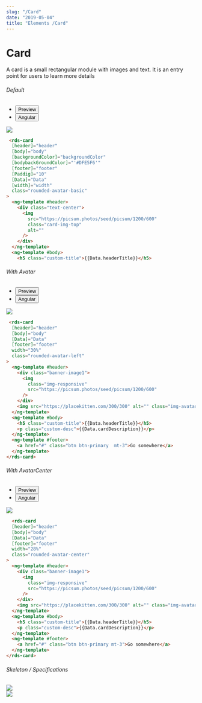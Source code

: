 ```yaml
---
slug: "/Card"
date: "2019-05-04"
title: "Elements /Card"
---
```

<!-- CSS only -->



#  **Card**

<p class="">A card is a small rectangular module with images and text. It is an entry point for users to learn more details</p>

<section class="py-4">
    <h6>Default</h6>
    <div class="py-3">
      <div class="cust-tabs">
        <ul class="nav nav-tabs" id="myTab" role="tablist">
          <li class="nav-item" role="presentation">
            <button class="nav-link active" id="PreviewBasic-tab" data-bs-toggle="tab" data-bs-target="#PreviewBasic" type="button" role="tab" aria-controls="PreviewBasic" aria-selected="true">Preview </button>
          </li>
          <li class="nav-item" role="presentation">
            <button class="nav-link" id="AngularBasic-tab" data-bs-toggle="tab" data-bs-target="#AngularBasic" type="button" role="tab" aria-controls="AngularBasic" aria-selected="false"><i class="bi bi-code-slash" style="font-size:1.0rem"></i>Angular</button>
          </li>
        </ul>
      </div>
      <div class="tab-content card border" id="myTabContent">
        <div class="tab-pane fade show active" id="PreviewBasic" role="tabpanel" aria-labelledby="PreviewBasic-tab">
         <div class="contents  p-5">
              <div class="row">
               <div class="col-md-12">
                <img src="/images/card-basic.png" class="img-fluid w-50"></div>
              </div>
             </div>
        </div>
        <div class="tab-pane fade show" id="AngularBasic" role="tabpanel" aria-labelledby="AngularBasic-tab">
          <div class="contents bg-code">
<div class="row m-0">

```html
 <rds-card
  [header]="header"
  [body]="body"
  [backgroundColor]="backgroundColor"
  [bodybackGroundColor]="'#DFE5F6'"
  [footer]="footer"
  [Paddig]="10"
  [Data]="Data"
  [width]="width"
  class="rounded-avatar-basic"
>
  <ng-template #header>
    <div class="text-center">
      <img
        src="https://picsum.photos/seed/picsum/1200/600"
        class="card-img-top"
        alt=""
      />
    </div>
  </ng-template>
  <ng-template #body>
    <h5 class="custom-title">{{Data.headerTitle}}</h5>
```
</div>
</div>
  </div>
        </div>
      </div>
    </div>
  </section>
   


   <section class="py-4">
    <h6>With Avatar</h6>
    <div class="py-3">
      <div class="cust-tabs">
         <ul class="nav nav-tabs" id="myTab" role="tablist">
          <li class="nav-item" role="presentation">
            <button class="nav-link active" id="PreviewWithAvtar-tab" data-bs-toggle="tab" data-bs-target="#PreviewWithAvtar" type="button" role="tab" aria-controls="PreviewWithAvtar" aria-selected="true">Preview </button>
          </li>
          <li class="nav-item" role="presentation">
            <button class="nav-link" id="AngularWithAvtar-tab" data-bs-toggle="tab" data-bs-target="#AngularWithAvtar" type="button" role="tab" aria-controls="AngularBasic" aria-selected="false"><i class="bi bi-code-slash" style="font-size:1.0rem"></i>Angular</button>
          </li>
        </ul>
      </div>
      <div class="tab-content card border" id="myTabContent">
        <div class="tab-pane fade show active" id="PreviewWithAvtar" role="tabpanel" aria-labelledby="PreviewWithAvtar-tab">
         <div class="contents  p-5">
             <div class="row">
             <div class="col-md-12">
                  <img src="/images/card-avatar.png"class="img-fluid w-50"> 
                  </div>                                
           </div>               
         </div>
        </div>
        <div class="tab-pane fade show" id="AngularWithAvtar" role="tabpanel" aria-labelledby="AngularWithAvtar-tab">
          <div class="contents bg-code">
<div class="row m-0">

```html
 <rds-card
  [header]="header"
  [body]="body"
  [Data]="Data"
  [footer]="footer"
  width="30%"
  class="rounded-avatar-left"
>
  <ng-template #header>
    <div class="banner-image1">
      <img
        class="img-responsive"
        src="https://picsum.photos/seed/picsum/1200/600"
      />
    </div>
    <img src="https://placekitten.com/300/300" alt="" class="img-avatar-left" />
  </ng-template>
  <ng-template #body>
    <h5 class="custom-title">{{Data.headerTitle}}</h5>
    <p class="custom-desc">{{Data.cardDescription}}</p>
  </ng-template>
  <ng-template #footer>
    <a href="#" class="btn btn-primary  mt-3">Go somewhere</a>
  </ng-template>
</rds-card>
```
</div>
</div>
  </div>
        </div>
      </div>
    </div>
  </section>


<section class="py-4">
    <h6>With AvatarCenter</h6>
    <div class="py-3">
      <div class="cust-tabs">
        <ul class="nav nav-tabs" id="myTab" role="tablist">
          <li class="nav-item" role="presentation">
            <button class="nav-link active" id="PreviewWithAvtarCenter-tab" data-bs-toggle="tab" data-bs-target="#PreviewWithAvtar" type="button" role="tab" aria-controls="PreviewWithAvtarCenter" aria-selected="true">Preview </button>
          </li>
          <li class="nav-item" role="presentation">
            <button class="nav-link" id="AngularWithAvtarCenter-tab" data-bs-toggle="tab" data-bs-target="#AngularWithAvtarCenter" type="button" role="tab" aria-controls="AngularWithAvtarCenter" aria-selected="false"><i class="bi bi-code-slash" style="font-size:1.0rem"></i>Angular</button>
          </li>
        </ul>
      </div>
      <div class="tab-content card border" id="myTabContent">
        <div class="tab-pane fade show active" id="PreviewWithAvtarCenter" role="tabpanel" aria-labelledby="PreviewWithAvtarCenter-tab">
         <div class="contents p-5">
              <div class="tab-pane fade show active" id="PreviewWithAvtarCenter" role="tabpanel" aria-labelledby="preview-tab">
   <div class="contents  p-5">
    <div class="row">
    <div class="col-md-12">
         <img src="/images/card-avatar.png"class="img-fluid w-50">  
         </div> 
   </div> 
   </div>
  </div>
  </div>
      </div>
        <div class="tab-pane fade show" id="AngularWithAvtarCenter" role="tabpanel" aria-labelledby="AngularWithAvtarCenter-tab">
          <div class="contents bg-code">
<div class="row m-0">

```html
  <rds-card
  [header]="header"
  [body]="body"
  [Data]="Data"
  [footer]="footer"
  width="28%"
  class="rounded-avatar-center"
>
  <ng-template #header>
    <div class="banner-image1">
      <img
        class="img-responsive"
        src="https://picsum.photos/seed/picsum/1200/600"
      />
    </div>
    <img src="https://placekitten.com/300/300" alt="" class="img-avatar" />
  </ng-template>
  <ng-template #body>
    <h5 class="custom-title">{{Data.headerTitle}}</h5>
    <p class="custom-desc">{{Data.cardDescription}}</p>
  </ng-template>
  <ng-template #footer>
    <a href="#" class="btn btn-primary mt-3">Go somewhere</a>
  </ng-template>
</rds-card>
```
</div>

  </div>
        </div>
      </div>
    </div>
  </section>



<section class="py-4">
<h6>Skeleton / Specifications</h6>
<div class="py-3">                              
<!-- Tab panes -->
 <div class="card border p-5">
  <div class="row">
   <div class="col-md-6">
    <img src="https://portal.raaghu.io/images/components/_cards/img-2.png" class="img-fluid">
      </div>
    <div class="col-md-6">
   <img src="https://portal.raaghu.io/images/components/_cards/img-1.png" class="img-fluid">
      </div>
    </div>
      </div>
</div>
  </section>
  
<!-- JavaScript Bundle with Popper -->
<script src="https://cdn.jsdelivr.net/npm/@popperjs/core@2.9.2/dist/umd/popper.min.js" integrity="sha384-IQsoLXl5PILFhosVNubq5LC7Qb9DXgDA9i+tQ8Zj3iwWAwPtgFTxbJ8NT4GN1R8p" crossorigin="anonymous"></script><script src="https://cdn.jsdelivr.net/npm/bootstrap@5.0.2/dist/js/bootstrap.min.js" integrity="sha384-cVKIPhGWiC2Al4u+LWgxfKTRIcfu0JTxR+EQDz/bgldoEyl4H0zUF0QKbrJ0EcQF" crossorigin="anonymous"></script>


